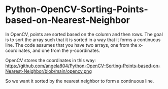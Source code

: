 # Python-OpenCV-Sorting-Points-based-on-Nearest-Neighbor

In OpenCV, points are sorted based on the column and then rows. The goal is to sort the array such that it is sorted in a way that it forms a continuous line.
The code assumes that you have two arrays, one from the x-coordinates, and one from the y-coordinates.

OpenCV stores the coordinates in this way: https://github.com/angela804/Python-OpenCV-Sorting-Points-based-on-Nearest-Neighbor/blob/main/opencv.png

So we want it sorted by the nearest neighbor to form a continuous line.
